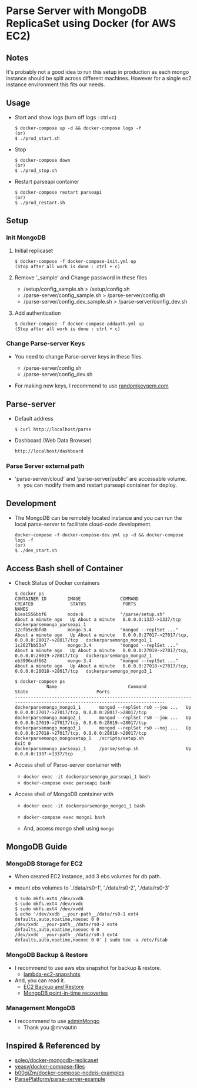 Parse Server with MongoDB ReplicaSet using Docker (for AWS EC2)
=============================

## Notes

It's probably not a good idea to run this setup in production as each mongo instance should be split across different machines. However for a single ec2 instance environment this fits our needs.


## Usage

- Start and show logs (turn off logs : ctrl+c)

	```console
	$ docker-compose up -d && docker-compose logs -f
	(or)
	$ ./prod_start.sh
	```

- Stop

	```console
	$ docker-compose down
	(or)
	$ ./prod_stop.sh
	```

- Restart parseapi container

	```console
	$ docker-compose restart parseapi
	(or)
	$ ./prod_restart.sh
	```

## Setup

### Init MongoDB

1. Initial replicaset

	```console
	$ docker-compose -f docker-compose-init.yml up
	(Stop after all work is done : ctrl + c)
	```

2. Remove '_sample' and Change password in these files
	- /setup/config_sample.sh > /setup/config.sh
	- /parse-server/config_sample.sh > /parse-server/config.sh
	- /parse-server/config_dev_sample.sh > /parse-server/config_dev.sh

3. Add authentication

	```console
	$ docker-compose -f docker-compose-addauth.yml up
	(Stop after all work is done : ctrl + c)
	```

### Change Parse-server Keys

- You need to change Parse-server keys in these files.
	- /parse-server/config.sh
	- /parse-server/config_dev.sh

- For making new keys, I recommend to use [randomkeygem.com](http://randomkeygen.com/)


## Parse-server

- Default address

	```console
	$ curl http://localhost/parse
	```

- Dashboard (Web Data Browser)

	```console
	http://localhost/dashboard
	```


### Parse Server external path
- 'parse-server/cloud' and 'parse-server/public' are accessable volume.
	- you can modify them and restart parseapi container for deploy.


## Development

- The MongoDB can be remotely located instance and you can run the local parse-server to facilitate cloud-code development.

	```console
	docker-compose -f docker-compose-dev.yml up -d && docker-compose logs -f
	(or)
	$ ./dev_start.sh
	```


## Access Bash shell of Container

- Check Status of Docker containers

	```console
	$ docker ps
	CONTAINER ID        IMAGE               COMMAND                  CREATED              STATUS              PORTS                                                NAMES
	b1ea1556bbf6        node:6              "/parse/setup.sh"        About a minute ago   Up About a minute   0.0.0.0:1337->1337/tcp                               dockerparsemongo_parseapi_1
	12cfb5cdbfd8        mongo:3.4           "mongod --replSet ..."   About a minute ago   Up About a minute   0.0.0.0:27017->27017/tcp, 0.0.0.0:28017->28017/tcp   dockerparsemongo_mongo1_1
	1c2627bb53a7        mongo:3.4           "mongod --replSet ..."   About a minute ago   Up About a minute   0.0.0.0:27019->27017/tcp, 0.0.0.0:28019->28017/tcp   dockerparsemongo_mongo2_1
	eb3996cdf662        mongo:3.4           "mongod --replSet ..."   About a minute ago   Up About a minute   0.0.0.0:27018->27017/tcp, 0.0.0.0:28018->28017/tcp   dockerparsemongo_mongo3_1
	```

	```console
	$ docker-compose ps
	            Name                           Command               State                          Ports                        
	----------------------------------------------------------------------------------------------------------------------------
	dockerparsemongo_mongo1_1       mongod --replSet rs0 --jou ...   Up       0.0.0.0:27017->27017/tcp, 0.0.0.0:28017->28017/tcp
	dockerparsemongo_mongo2_1       mongod --replSet rs0 --jou ...   Up       0.0.0.0:27019->27017/tcp, 0.0.0.0:28019->28017/tcp
	dockerparsemongo_mongo3_1       mongod --replSet rs0 --noj ...   Up       0.0.0.0:27018->27017/tcp, 0.0.0.0:28018->28017/tcp
	dockerparsemongo_mongosetup_1   /scripts/setup.sh                Exit 0                                                      
	dockerparsemongo_parseapi_1     /parse/setup.sh                  Up       0.0.0.0:1337->1337/tcp
	```

* Access shell of Parse-server container with
	* `docker exec -it dockerparsemongo_parseapi_1 bash`
	* `docker-compose exec parseapi bash`

* Access shell of MongoDB container with
	* `docker exec -it dockerparsemongo_mongo1_1 bash`
	* `docker-compose exec mongo1 bash`

	* And, access mongo shell using `mongo`


## MongoDB Guide

### MongoDB Storage for EC2

- When created EC2 instance, add 3 ebs volumes for db path.
- mount ebs volumes to './data/rs0-1', './data/rs0-2', './data/rs0-3'

	```console
	$ sudo mkfs.ext4 /dev/xvdb
	$ sudo mkfs.ext4 /dev/xvdc
	$ sudo mkfs.ext4 /dev/xvdd
	$ echo '/dev/xvdb __your-path__/data/rs0-1 ext4 defaults,auto,noatime,noexec 0 0
	/dev/xvdc __your-path__/data/rs0-2 ext4 defaults,auto,noatime,noexec 0 0
	/dev/xvdd __your-path__/data/rs0-3 ext4 defaults,auto,noatime,noexec 0 0' | sudo tee -a /etc/fstab
	```


### MongoDB Backup & Restore

- I recommend to use aws ebs snapshot for backup & restore.
	- [lambda-ec2-snapshots](https://github.com/jveldboom/lambda-ec2-snapshots)
- And, you can read it.
	- [EC2 Backup and Restore](https://docs.mongodb.com/ecosystem/tutorial/backup-and-restore-mongodb-on-amazon-ec2/)
	- [MongoDB point-in-time recoveries](https://medium.freecodecamp.com/mongodb-point-in-time-recoveries-or-how-we-saved-600-dollars-a-month-and-got-a-better-backup-55466b7d714#.52l8cu4cv)


### Management MongoDB

- I reccommend to use [adminMongo](https://github.com/mrvautin/adminMongo)
	- Thank you @mrvautin


## Inspired & Referenced by
- [soleo/docker-mongodb-replicaset](https://github.com/soleo/docker-mongodb-replicaset)
- [yeasy/docker-compose-files](https://github.com/yeasy/docker-compose-files)
- [b00giZm/docker-compose-nodejs-examples](https://github.com/b00giZm/docker-compose-nodejs-examples/tree/master/05-nginx-express-redis-nodemon)
- [ParsePlatform/parse-server-example](https://github.com/ParsePlatform/parse-server-example)
